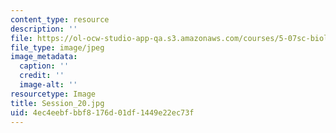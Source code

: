 ```yaml
---
content_type: resource
description: ''
file: https://ol-ocw-studio-app-qa.s3.amazonaws.com/courses/5-07sc-biological-chemistry-i-fall-2013/4ec4eebfbbf8176d01df1449e22ec73f_Session_20.jpg
file_type: image/jpeg
image_metadata:
  caption: ''
  credit: ''
  image-alt: ''
resourcetype: Image
title: Session_20.jpg
uid: 4ec4eebf-bbf8-176d-01df-1449e22ec73f
---
```

